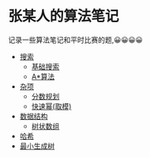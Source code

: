 # 张某人的算法笔记
记录一些算法笔记和平时比赛的题,😀😀😀😀
- [搜索](./搜索.md)
    - [基础搜索](./搜索.md#基础搜搜)
    - [A*算法](./搜索.md#A*算法)
- [杂项](./杂项.md)
    - [分数规划](./杂项.md#分数规划)
    - [快速幂(取模)]()
- [数据结构](./数据结构.md)
    - [树状数组](./数据结构.md#树状数组)
- [哈希]()
- [最小生成树]()